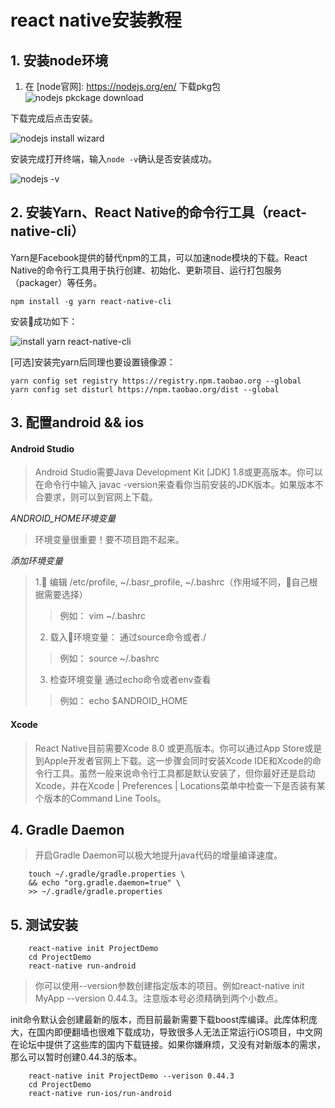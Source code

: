 # react native安装教程
## 1. 安装node环境
1. 在 [node官网]: <https://nodejs.org/en/> 下载pkg包
![nodejs pkckage download](https://raw.githubusercontent.com/jinelei/markdowns/master/images/markdown/node.js.png)
  
下载完成后点击安装。
  
![nodejs install wizard](https://raw.githubusercontent.com/jinelei/markdowns/master/images/markdown/node-install-wizard.png)
  
安装完成打开终端，输入```node -v```确认是否安装成功。
  
![nodejs -v](https://raw.githubusercontent.com/jinelei/markdowns/master/images/markdown/node-v.png)

## 2. 安装Yarn、React Native的命令行工具（react-native-cli）

Yarn是Facebook提供的替代npm的工具，可以加速node模块的下载。React Native的命令行工具用于执行创建、初始化、更新项目、运行打包服务（packager）等任务。

```npm install -g yarn react-native-cli```

安装成功如下：

![install yarn react-native-cli](https://raw.githubusercontent.com/jinelei/markdowns/master/images/markdown/yarn-install.png) 

[可选]安装完yarn后同理也要设置镜像源：

```
yarn config set registry https://registry.npm.taobao.org --global
yarn config set disturl https://npm.taobao.org/dist --global
```


## 3. 配置android && ios

#### Android Studio
  
> Android Studio需要Java Development Kit [JDK] 1.8或更高版本。你可以在命令行中输入 javac -version来查看你当前安装的JDK版本。如果版本不合要求，则可以到官网上下载。

*ANDROID_HOME环境变量*

> 环境变量很重要！要不项目跑不起来。

*添加环境变量*
> 1. 编辑 /etc/profile, ~/.basr_profile, ~/.bashrc（作用域不同，自己根据需要选择）
> > 例如： vim ~/.bashrc
> 2. 载入环境变量： 通过source命令或者./
> >例如： source ~/.bashrc
> 3. 检查环境变量 通过echo命令或者env查看
> >例如： echo $ANDROID_HOME



#### Xcode

> React Native目前需要Xcode 8.0 或更高版本。你可以通过App Store或是到Apple开发者官网上下载。这一步骤会同时安装Xcode IDE和Xcode的命令行工具。虽然一般来说命令行工具都是默认安装了，但你最好还是启动Xcode，并在Xcode | Preferences | Locations菜单中检查一下是否装有某个版本的Command Line Tools。


## 4. Gradle Daemon

> 开启Gradle Daemon可以极大地提升java代码的增量编译速度。

```
    touch ~/.gradle/gradle.properties \
    && echo "org.gradle.daemon=true" \
    >> ~/.gradle/gradle.properties
```

## 5. 测试安装



```
    react-native init ProjectDemo
    cd ProjectDemo
    react-native run-android
```

> 你可以使用--version参数创建指定版本的项目。例如react-native init MyApp --version 0.44.3。注意版本号必须精确到两个小数点。

init命令默认会创建最新的版本，而目前最新需要下载boost库编译。此库体积庞大，在国内即便翻墙也很难下载成功，导致很多人无法正常运行iOS项目，中文网在论坛中提供了这些库的国内下载链接。如果你嫌麻烦，又没有对新版本的需求，那么可以暂时创建0.44.3的版本。


```
    react-native init ProjectDemo --verison 0.44.3
    cd ProjectDemo
    react-native run-ios/run-android
```